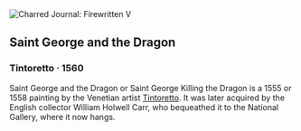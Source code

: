 <div class="artwork-of-the-day">
  <div class="container">
    <div class="img-wrapper">
      <img
        src="https://uploads0.wikiart.org/images/tintoretto/saint-george-and-the-dragon.jpg!Large.jpg"
        alt="Charred Journal: Firewritten V" />
    </div>
    <div class="artwork-detail">
      <div class="artwork-origin"> 
        <h2 class="artwork-name">Saint George and the Dragon</h2>
        <h3 class="artist">
          Tintoretto
                    ·  1560
        </h3>
      </div>
      <p class="description">
        <span class="artwork-description-text ng-binding" ng-bind-html="viewModel.ArtworkOfTheDay.Description | unsafe">Saint George and the Dragon or Saint George Killing the Dragon is a 1555 or 1558 painting by the Venetian artist <a target="_blank" href="/en/tintoretto">Tintoretto</a>. It was later acquired by the English collector William Holwell Carr, who bequeathed it to the National Gallery, where it now hangs.</span>
                        <div class="text-shadow-container ng-hide" ng-show="showShadow"></div>
      </p>
    </div>
  </div>

</div>
